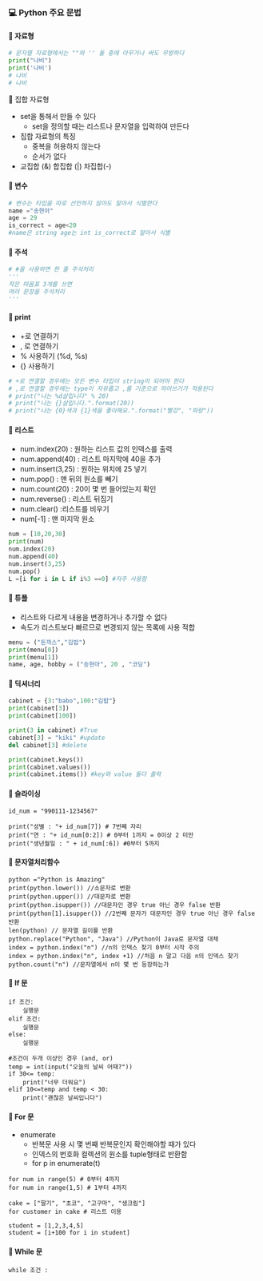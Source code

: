 ###  :computer: ​Python 주요 문법 

#### 📌 자료형

```python
# 문자열 자료형에서는 ""와 '' 둘 중에 아무거나 써도 무방하다
print("나비")
print('나비')
# 나비
# 나비
```

📌 집합 자료형

- set을 통해서 만들 수 있다
  - set을 정의할 때는 리스트나 문자열을 입력하여 만든다
- 집합 자료형의 특징
  - 중복을 허용하지 않는다
  - 순서가 없다
- 교집합 (&) 합집합 (|) 차집합(-)

#### 📌 변수

```python
# 변수는 타입을 따로 선언하지 않아도 알아서 식별한다
name ="송현아"
age = 29
is_correct = age<20
#name은 string age는 int is_correct로 알아서 식별
```

#### 📌 주석

```python
# #을 사용하면 한 줄 주석처리
'''
작은 따옴표 3개를 쓰면
여러 문장을 주석처리
'''
```

#### 📌 print 

- +로 연결하기
- , 로 연결하기
- % 사용하기 (%d, %s)
- {} 사용하기

```python
# +로 연결할 경우에는 모든 변수 타입이 string이 되어야 한다
# ,로 연결할 경우에는 type이 자유롭고 ,를 기준으로 띄어쓰기가 적용된다
# print("나는 %d살입니다" % 20)
# print("나는 {}살입니다.".format(20))
# print("나는 {0}색과 {1}색을 좋아해요.".format("빨강", "파랑"))
```

#### 📌 리스트

- num.index(20) : 원하는 리스트 값의 인덱스를 출력
- num.append(40) : 리스트 마지막에 40을 추가
- num.insert(3,25) : 원하는 위치에 25 넣기
- num.pop() : 맨 뒤의 원소를 빼기
- num.count(20) : 20이 몇 번 들어있는지 확인
- num.reverse() : 리스트 뒤집기
- num.clear() :리스트를 비우기
- num[-1] : 맨 마지막 원소

```python
num = [10,20,30]
print(num)
num.index(20)
num.append(40)
num.insert(3,25)
num.pop() 
L =[i for i in L if i%3 ==0] #자주 사용함
```

#### 📌 튜플

- 리스트와 다르게 내용을 변경하거나 추가할 수 없다
- 속도가 리스트보다 빠르므로 변경되지 않는 목록에 사용 적합

```python
menu = ("돈까스","김밥")
print(menu[0])
print(menu[1])
name, age, hobby = ("송현아", 20 , "코딩")
```

#### 📌 딕셔너리 

```python
cabinet = {3:"babo",100:"김밥"}
print(cabinet[3])
print(cabinet[100])

print(3 in cabinet) #True
cabinet[3] = "kiki" #update
del cabinet[3] #delete

print(cabinet.keys())
print(cabinet.values())
print(cabinet.items()) #key와 value 둘다 출력
```



#### 📌 슬라이싱

```
id_num = "990111-1234567"

print("성별 : "+ id_num[7]) # 7번째 자리
print("연 : "+ id_num[0:2]) # 0부터 1까지 = 0이상 2 미만
print("생년월일 : " + id_num[:6]) #0부터 5까지
```

#### 📌 문자열처리함수

```
python ="Python is Amazing"
print(python.lower()) //소문자로 변환
print(python.upper()) //대문자로 변환
print(python.isupper()) //대문자인 경우 true 아닌 경우 false 반환
print(python[1].isupper()) //2번째 문자가 대문자인 경우 true 아닌 경우 false 반환
len(python) // 문자열 길이를 반환
python.replace("Python", "Java") //Python이 Java로 문자열 대체
index = python.index("n") //n의 인덱스 찾기 0부터 시작 주의 
index = python.index("n", index +1) //처음 n 말고 다음 n의 인덱스 찾기
python.count("n") //문자열에서 n이 몇 번 등장하는가
```

#### 📌 **If 문**

```
if 조건:
	실행문
elif 조건:
	실행문
else:
	실행문	
	
#조건이 두개 이상인 경우 (and, or)
temp = int(input("오늘의 날씨 어때?"))
if 30<= temp:
	print("너무 더워요")
elif 10<=temp and temp < 30:
	print("괜찮은 날씨입니다")
```

#### 📌 For 문

- enumerate
  - 반복문 사용 시 몇 번째 반복문인지 확인해야할 때가 있다
  - 인덱스의 번호화 컬렉션의 원소를 tuple형태로 반환함
  - for p in enumerate(t)

```
for num in range(5) # 0부터 4까지
for num in range(1,5) # 1부터 4까지

cake = ["딸기", "초코", "고구마", "생크림"]
for customer in cake # 리스트 이용

student = [1,2,3,4,5]
student = [i+100 for i in student]
```



#### 📌 While 문

```
while 조건 :
```



